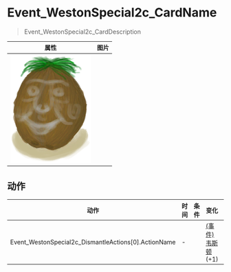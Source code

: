 # Event_WestonSpecial2c_CardName  
> Event_WestonSpecial2c_CardDescription  
  
  属性  |   图片   
 ----  |  ----:   
   |  ![](Sprite/Weston.png)   
  
## 动作  
动作  |  时间  |  条件  |  变化  |  状态  
----  |  ----  |  ----  |  ----  |  ----  
Event_WestonSpecial2c_DismantleActions[0].ActionName<br>  |  -  |    |  [(事件)韦斯顿](Event_WestonSpecial1d.md)(+1)<br>  |    
